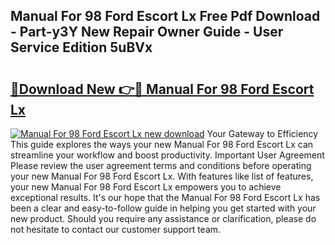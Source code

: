 ## Manual For 98 Ford Escort Lx Free Pdf Download - Part-y3Y New Repair Owner Guide - User Service Edition 5uBVx

# <h2><a href="http://bc64660.oget.top/?id=Manual+For+98+Ford+Escort+Lx">🔗Download New 👉🔴 Manual For 98 Ford Escort Lx</a></h2>

[![Manual For 98 Ford Escort Lx new download](https://i.imgur.com/5g1atiW.png)](http://bc64660.oget.top/?id=Manual+For+98+Ford+Escort+Lx)
Your Gateway to Efficiency This guide explores the ways your new Manual For 98 Ford Escort Lx can streamline your workflow and boost productivity. Important User Agreement Please review the user agreement terms and conditions before operating your new Manual For 98 Ford Escort Lx. With features like list of features, your new Manual For 98 Ford Escort Lx empowers you to achieve exceptional results. It's our hope that the Manual For 98 Ford Escort Lx has been a clear and easy-to-follow guide in helping you get started with your new product. Should you require any assistance or clarification, please do not hesitate to contact our customer support team.
